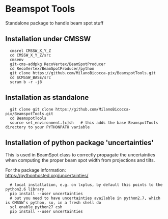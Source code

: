# Beamspot Tools

Standalone package to handle beam spot stuff

## Installation under CMSSW 
```shell
  cmsrel CMSSW_X_Y_Z  
  cd CMSSW_X_Y_Z/src
  cmsenv
  git-cms-addpkg RecoVertex/BeamSpotProducer
  cd RecoVertex/BeamSpotProducer/python
  git clone https://github.com/MilanoBicocca-pix/BeamspotTools.git
  cd $CMSSW_BASE/src
  scram b -r -j8
```


## Installation as standalone
```shell
  git clone git clone https://github.com/MilanoBicocca-pix/BeamspotTools.git
  cd BeamspotTools
  source set_environment.[c]sh   # this adds the base BeamspotTools directory to your PYTHONPATH variable 
```

## Installation of python package 'uncertainties'  

This is used in BeamSpot class to correctly propagate the uncertainties when computing the proper beam spot width from projections and tilts.  

For the package information:  
https://pythonhosted.org/uncertainties/

```shell
  # local installation, e.g. on lxplus, by default this points to the python2.6 library
  pip install --user uncertainties
  # but you need to have uncertainties available in python2.7, which is CMSSW's python, so, in a fresh shell do
  scl enable python27 csh
  pip install --user uncertainties
```

